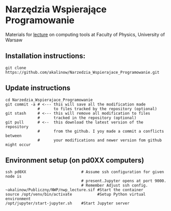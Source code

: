 # Narzędzia Wspierające Programowanie
Materials for [lecture](https://usosweb.fuw.edu.pl/kontroler.php?_action=katalog2%2Fprzedmioty%2FpokazPrzedmiot&kod=1100-NWP&lang=en) on computing tools at Faculty of Physics, University of Warsaw

## Installation instructions:

```Shell
git clone https://github.com/akalinow/Narzedzia_Wspierajace_Programowanie.git
```

## Update instructions
```Shell
cd Narzedzia_Wspierajace_Programowanie
git commit -a # <--- this will save all the modification made 
              #      to files tracked by the repository (optional)
git stash     # <--- this will remove all modification to files 
              #      tracked in the repository (optional)
git pull      # <--  this download the latest version of the repository    
              #      from the github. I yoy made a commit a conflicts between
              #      your modifications and newer version fom github might occur
```

## Environment setup (on pd0XX computers)

```Shell
ssh pd0XX                        # Assume ssh configuration for given node is 
                                 # present.Jupyter opens at port 9000. 
                                 # Remember Adjust ssh config.
~akalinow/Publiczny/NWP/nwp_lecture.sif #Start the container
source /opt/venv/bin/activate           #Setup Python virtual environment
/opt/jupyter/start-jupyter.sh    #Start Jupyter server
```
